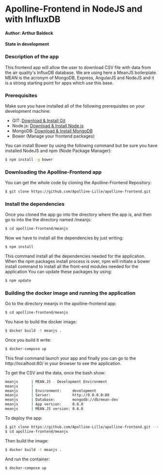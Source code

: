 
# Apolline-Frontend in NodeJS and with InfluxDB
#### Author: Arthur Baldeck
#### State in development

### Description of the app

This frontend app will allow the user to download CSV file with data from the air quality's InfluxDB database. We are using here a MeanJS boilerplate. MEAN is the acronym of MongoDB, Express, AngularJS and NodeJS and it is a strong starting point for apps which use this base.


### Prerequisites 
Make sure you have installed all of the following prerequisites on your development machine:
* GIT: [Download & Install Git](https://git-scm.com/downloads)
* Node.js: [Download & Install Node.js](https://nodejs.org/en/download/)
* MongoDB: [Download & Install MongoDB](http://www.mongodb.org/downloads)
* Bower (Manage your frontend packages)

You can install Bower by using the following command but be sure you have installed NodeJS and npm (Node Package Manager):

```bash
$ npm install -g bower
```

### Downloading the Apolline-Frontend app

You can get the whole code by cloning the Apolline-Frontend Repository:

```bash
$ git clone https://github.com/Apolline-Lille/apolline-frontend.git
```

### Install the dependencies
Once you cloned the app go into the directory where the app is, and then go to into the the directory named /meanjs:

```bash
$ cd apolline-frontend/meanjs
```  

Now we have to install all the dependencies by just writing: 

```bash
$ npm install
``` 

This command install all the dependencies needed for the application. When the npm packages install process is over, npm will initiate a bower install command to install all the front-end modules needed for the application
You can update these packages by using:

```bash
$ npm update
``` 

### Building the docker image and running the application
Go to the directory meanjs in the apolline-frontend app:

```bash
$ cd apolline-frontend/meanjs
```

You have to build the docker image:

```bash
$ docker build -t meanjs .
```
Once you build it write:

```bash
$ docker-compose up
```
This final command launch your app and finally you can go to the http://localhost:80/ in your browser to see the application.

To get the CSV and the data, once the bash show:
```bash
meanjs      | MEAN.JS - Development Environment
meanjs      | 
meanjs      | Environment:     development
meanjs      | Server:          http://0.0.0.0:80
meanjs      | Database:        mongodb://db/mean-dev
meanjs      | App version:     0.6.0
meanjs      | MEAN.JS version: 0.6.0
```

To deploy the app:
```bash
$ git clone https://github.com/Apolline-Lille/apolline-frontend.git --config core.autocrlf=input
$ cd apolline-frontend/meanjs
```
Then build the image:
```bash
$ docker build -t meanjs .
```
And run the container:
```bash
$ docker-compose up
```


